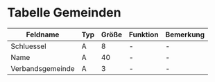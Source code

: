 #  Tabelle Gemeinden


| Feldname         | Typ | Größe | Funktion | Bemerkung |
|------------------|-----|-------|----------|-----------|
| Schluessel       | A   | 8     | -        | -         |
| Name             | A   | 40    | -        | -         |
| Verbandsgemeinde | A   | 3     | -        | -         |

